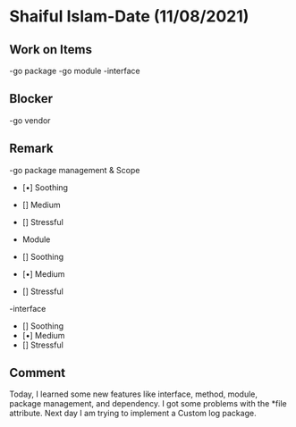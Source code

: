# Shaiful Islam-Date (11/08/2021)
## Work on Items
 -go package 
 -go module
 -interface 
## Blocker
-go vendor

## Remark
-go package management & Scope
- [•] Soothing
- [] Medium
- [] Stressful

-  Module
- [] Soothing
- [•] Medium
- [] Stressful
 
-interface
- [] Soothing
- [•] Medium
- [] Stressful
## Comment

Today, I learned some new features like interface, method, module, package management, and dependency. I got some problems with the *file attribute. Next day I am trying to implement a Custom log package.







